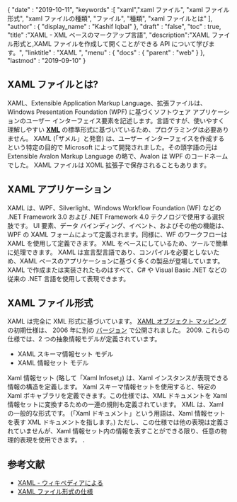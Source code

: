 {
  "date" : "2019-10-11",
  "keywords" :[ "xaml","xaml ファイル", "xaml ファイル形式", "xaml ファイルの種類", "ファイル", "種類", "xaml ファイルとは" ],
  "author" : {
    "display_name" : "Kashif Iqbal"
},
  "draft" : "false",
  "toc" : true,
  "title" :"XAML - XML ベースのマークアップ言語",
  "description":"XAML ファイル形式と,XAML ファイルを作成して開くことができる API について学びます。",
  "linktitle" : "XAML ",
  "menu" : {
    "docs" : {
      "parent" : "web"
}
},
  "lastmod" : "2019-09-10"
}

## XAML ファイルとは?

XAML、Extensible Application Markup Language、拡張ファイルは、Windows Presentation Foundation (WPF) に基づくソフトウェア アプリケーションのユーザー インターフェイス要素を記述します。言語ですが、使いやすく理解しやすい **[XML](/web/xml/)** の標準形式に基づいているため、プログラミングは必要ありません。 XAML (「ザメル」と発音) は、ユーザー インターフェイスを作成するという特定の目的で Microsoft によって開発されました。その頭字語の元は Extensible Avalon Markup Language の略で、Avalon は WPF のコードネームでした。 XAML ファイルは XOML 拡張子で保存されることもあります。

## XAML アプリケーション

XAML は、WPF、Silverlight、Windows Workflow Foundation (WF) などの .NET Framework 3.0 および .NET Framework 4.0 テクノロジで使用する選択肢です。 UI 要素、データ バインディング、イベント、およびその他の機能は、WPF の XAML フォームによって定義されます。同様に、WF のワークフローは XAML を使用して定義できます。 XML をベースにしているため、ツールで簡単に処理できます。 XAML は宣言型言語であり、コンパイルを必要としないため、XAML ベースのアプリケーションに基づく多くの製品が登場しています。 XAML で作成または実装されたものはすべて、C# や Visual Basic .NET などの従来の .NET 言語を使用して表現できます。

## XAML ファイル形式

XAML は完全に XML 形式に基づいています。 [XAML オブジェクト マッピング](https://download.microsoft.com/download/0/A/6/0A6F7755-9AF5-448B-907D-13985ACCF53E/%5BMS-XAML%5D.pdf) の初期仕様は、 2006 年に別の [バージョン](http://download.microsoft.com/download/0/A/6/0A6F7755-9AF5-448B-907D-13985ACCF53E/%5BMS-XAML-2009%5D.pdf) で公開されました。 2009. これらの仕様では、2 つの抽象情報モデルが定義されています。

* XAML スキーマ情報セット モデル
* XAML 情報セット モデル

Xaml 情報セット (略して「Xaml Infoset」) は、Xaml インスタンスが表現できる情報の構造を定義します。 Xaml スキーマ情報セットを使用すると、特定の Xaml ボキャブラリを定義できます。この仕様では、XML ドキュメントを Xaml 情報セットに変換するための一連の規則も定義されています。 XML は、Xaml の一般的な形式です。 (「Xaml ドキュメント」という用語は、Xaml 情報セットを表す XML ドキュメントを指します。) ただし、この仕様では他の表現は定義されていませんが、Xaml 情報セット内の情報を表すことができる限り、任意の物理的表現を使用できます。 .

## 参考文献

* [XAML - ウィキペディアによる](https://en.wikipedia.org/wiki/Extensible_Application_Markup_Language)
* [XAML ファイル形式の仕様](http://download.microsoft.com/download/0/A/6/0A6F7755-9AF5-448B-907D-13985ACCF53E/%5BMS-XAML-2009%5D.pdf)

